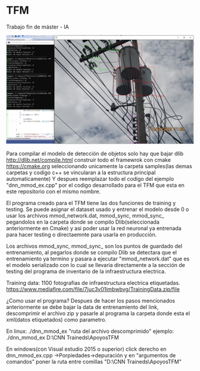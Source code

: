 # TFM
Trabajo fin de máster - IA

![A test image](image.jpg)

Para compilar el modelo de detección de objetos solo hay que bajar dlib http://dlib.net/compile.html
construir todo el framewrok con cmake https://cmake.org seleccionando unicamente la carpeta samples(las demas carpetas y codigo c++ se vincularan a la estructura principal automaticamente)
Y despues reemplazar todo el codigo del ejemplo "dnn_mmod_ex.cpp" por el codigo desarrollado para el TFM que esta en este repositorio con el mismo nombre.

El programa creado para el TFM tiene las dos funciones de training y testing.
Se puede asignar el dataset usado y entrenar el modelo desde 0 o usar los archivos mmod_network.dat, mmod_sync, mmod_sync_ pegandolos en la carpeta donde se compilo Dlib(seleccionada anteriormente en Cmake) y asi poder usar la red neuronal ya entrenada para hacer testing o directaemnte para usarla en producción.

Los archivos mmod_sync, mmod_sync_ son los puntos de guardado del entrenamiento, al pegarlos donde se compilo Dlib se detectara que el entrenamiento ya termino y pasara a ejecutar "mmod_network.dat" que es el modelo serializado con lo cual se llevaria directamente a la sección de testing del programa de inventario de la infraestructura electrica.

Training data:
1100 fotografias de infraestructura electrica etiquetadas.
https://www.mediafire.com/file/7juc3v01imbwbvg/TrainingData.zip/file

¿Como usar el programa?
Despues de hacer los pasos mencionados anteriormente se debe bajar la data de entrenamiento del link, descomprimir el archivo zip y pasarle al programa la carpeta donde esta el xml(datos etiquetados) como parametro.

En linux:
./dnn_mmod_ex "ruta del archivo descomprimido"
ejemplo:
./dnn_mmod_ex D:\CNN Traineds\ApoyosTFM
  
En windows(con Visual estudio 2015 o superior)
click derecho en dnn_mmod_ex.cpp ->Porpiedades->depuración y en "argumentos de comandos" poner la ruta entre comillas "D:\CNN Traineds\ApoyosTFM"


